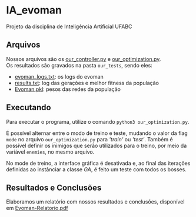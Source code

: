 # IA_evoman
Projeto da disciplina de Inteligência Artificial UFABC

## Arquivos
Nossos arquivos são os [our_controller.py](our_controller.py) e [our_optimization.py](our_optimization.py).  
Os resultados são gravados na pasta `our_tests`, sendo eles:
* [evoman_logs.txt](our_tests/evoman_logs.txt): os logs do evoman
* [results.txt](our_tests/results.txt): log das gerações e melhor fitness da população
* [Evoman.pkl](our_tests/Evoman.pkl): pesos das redes da população

## Executando

Para executar o programa, utilize o comando `python3 our_optimization.py`.  

É possível alternar entre o modo de treino e teste, mudando o valor da flag `mode` no arquivo `our_optimization.py` para _'train'_ ou _'test'_. Também é possível definir os inimigos que serão utilizados para o treino, por meio da variável `enemies`, no mesmo arquivo.

No mode de treino, a interface gráfica é desativada e, ao final das iterações definidas ao instânciar a classe _GA_, é feito um teste com todos os bosses.

## Resultados e Conclusões
Elaboramos um relatório com nossos resultados e conclusões, disponível em [Evoman-Relatorio.pdf](Evoman-Relatorio.pdf)  

